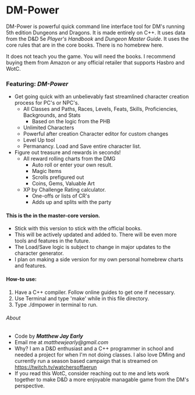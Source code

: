 # DM-Power
DM-Power is powerful quick command line interface tool for DM's running 5th edition Dungeons and Dragons. It is made entirely on C++. It uses data from the D&D 5e _Player's Handbook_ and _Dungeon Master Guide_. It uses the core rules that are in the core books. There is no homebrew here. 

It does not teach you the game. You will need the books. I recommend buying them from Amazon or any official retailer that supports Hasbro and WotC.

### Featuring: *DM-Power*

* Get going quick with an unbelievably fast streamlined character creation process for PC's or NPC's.
  * All Classes and Paths, Races, Levels, Feats, Skills, Proficiencies, Backgrounds, and Stats
    * Based on the logic from the PHB 
  * Unlimited Characters
  * Powerful after creation Character editor for custom changes
  * Level Up tool
  * Permanancy. Load and Save entire character list.
* Figure out treasure and rewards in seconds!
  * All reward rolling charts from the DMG
    * Auto roll or enter your own result.
    * Magic Items
    * Scrolls prefigured out
    * Coins, Gems, Valuable Art
  * XP by Challenge Rating calculator.
    * One-offs or lists of CR's 
    * Adds up and splits with the party

#### This is the in the master-core version.

* Stick with this version to stick with the official books.
* This will be actively updated and added to. There will be even more tools and features in the future.
* The Load/Save logic is subject to change in major updates to the character generator.
* I plan on making a side version for my own personal homebrew charts and features.

#### How-to use:

1. Have a C++ compiler. Follow online guides to get one if necessary.
2. Use Terminal and type 'make' while in this file directory.
3. Type ./dmpower in terminal to run.

###### About
* Code by 
**_Matthew Jay Early_** 
* Email me at 
_matthewjearly@gmail.com_
* Why? I am a D&D enthusiast and a C++ programmer in school and needed a project for when I'm not doing classes. I also love DMing and currently run a season based campaign that is streamed on https://twitch.tv/watchersoffaerun
* If you read this WotC, consider reaching out to me and lets work together to make D&D a more enjoyable managable game from the DM's perspective.
